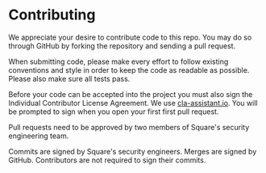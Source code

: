 # Contributing

We appreciate your desire to contribute code to this repo. You may do so through GitHub
by forking the repository and sending a pull request.

When submitting code, please make every effort to follow existing conventions
and style in order to keep the code as readable as possible. Please also make
sure all tests pass.

Before your code can be accepted into the project you must also sign the Individual Contributor License Agreement.
We use [cla-assistant.io](https://cla-assistant.io/square/subzero). You will be prompted to sign when you open your first first pull request.

Pull requests need to be approved by two members of Square's security engineering team.

Commits are signed by Square's security engineers. Merges are signed by GitHub. Contributors
are not required to sign their commits.

